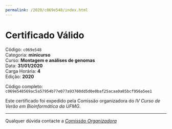 ```yaml
---
permalink: /2020/c069e548/index.html
---
```


# Certificado Válido

Código: `c069e548`<br>
Categoria: **minicurso**<br>
Curso: **Montagem e análises de genomas**<br>
Data: **31/01/2020**<br>
Carga Horária: **4**<br>
Edição: **2020**<br>


Código completo: `c069e548569ac5a57954b77e077a93760dd5d0e0baf25acaa0a85bcf956a5ee1`


Este certificado foi expedido pela Comissão organizadora do *IV Curso de Verão em Bioinformática da UFMG*.

----

Qualquer dúvida contacte a [_Comissão Organizadora_](<mailto:cursobioinfoufmg@gmail.com$subject=[Certificados]>)

